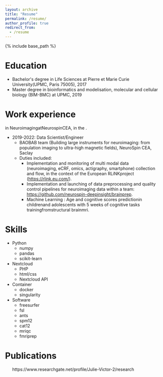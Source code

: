 ```yaml
---
layout: archive
title: "Resume"
permalink: /resume/
author_profile: true
redirect_from:
  - /resume
---
```


{% include base_path %}

Education
======
* Bachelor's degree in Life Sciences at Pierre et Marie Curie University(UPMC, Paris 75005), 2017
* Master degree in bioinformatics and modelisation, molecular and cellular biology (BIM-BMC) at UPMC, 2019

Work experience
======
in NeuroimagingatNeurospinCEA, in the .
* 2019-2022: Data Scientist/Engineer
  * BAOBAB team (Building large instruments for neuroimaging: from population imaging to ultra-high magnetic fields), NeuroSpin CEA, Saclay
  * Duties included: 
    * Implementation and monitoring of multi modal data (neuroimaging, eCRF, omics, actigraphy, smartphone)     collection and flow, in the context of the European RLiNKproject (https://rlink.eu.com/). 
    * Implementation and launching of data preprocessing and quality control pipelines for neuroimaging data within a team: https://github.com/neurospin-deepinsight/brainprep. 
    * Machine Learning : Age and cognitive scores predictionin childrenand adolescents with 5 weeks of cognitive tasks trainingfromstructural brainmri.
  
Skills
======
* Python
  * numpy
  * pandas
  * scikit-learn
* Nextcloud
  * PHP
  * html/css
  * Nextcloud API
* Container
  * docker
  * singularity
* Software
  * freesurfer
  * fsl
  * ants
  * spm12
  * cat12
  * mriqc
  * fmriprep

Publications
======
  <ul>https://www.researchgate.net/profile/Julie-Victor-2/research</ul>
